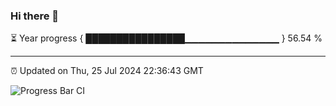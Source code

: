 ### Hi there 👋

⏳ Year progress { ████████████████▁▁▁▁▁▁▁▁▁▁▁▁▁▁ } 56.54 %

---

⏰ Updated on Thu, 25 Jul 2024 22:36:43 GMT

![Progress Bar CI](https://github.com/IshwaranRudhara/GIT-ACTION/workflows/Progress%20Bar%20CI/badge.svg)
